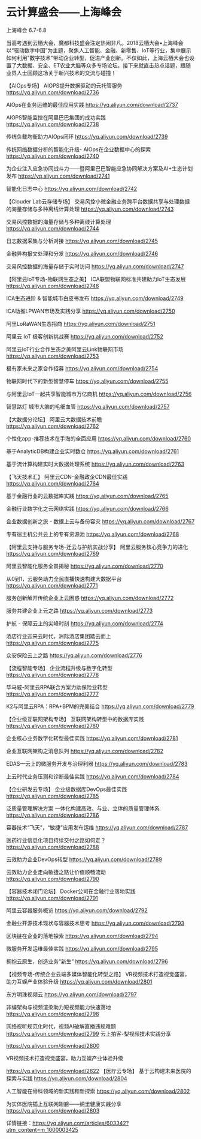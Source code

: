 # 云计算盛会——上海峰会

上海峰会 6.7-6.8

当高考遇到云栖大会，魔都科技盛会注定热闹非凡。2018云栖大会•上海峰会以“驱动数字中国”为主题，聚焦人工智能、金融、新零售、IoT等行业，集中展示如何利用"数字技术"带动企业转型，促进产业创新。不仅如此，上海云栖大会也设置了大数据、安全、ET农业大脑等众多专场论坛。接下来就直击热点话题，跟随业界人士回顾这场关于新兴技术的交流与碰撞！

【AIOps专场】
AIOPS提升数据驱动的云托管服务
https://yq.aliyun.com/download/2736

AIOps在业务运维的最佳应用实践 
https://yq.aliyun.com/download/2737

AIOPS智能监控在阿里巴巴集团的成功实践 
https://yq.aliyun.com/download/2738

传统负载均衡助力AIOps闭环
https://yq.aliyun.com/download/2739

传统网络数据分析的智能化升级- AIOps在企业数据中心的探索 
https://yq.aliyun.com/download/2740

为企业注入应急协同战斗力——暨阿里巴巴智能应急协同解决方案及AI+生态计划发布 
https://yq.aliyun.com/download/2741

智能化日志中心 
https://yq.aliyun.com/download/2742

【Clouder Lab云存储专场】
交易风控小微金融业务跨平台数据共享与处理数据的海量存储与多种离线计算处理 
https://yq.aliyun.com/download/2743

交易风控数据的海量存储与多种离线计算处理 
https://yq.aliyun.com/download/2744

日志数据采集与分析对接 
https://yq.aliyun.com/download/2745

金融异构报文处理和分发 
https://yq.aliyun.com/download/2746

交易风控数据的海量存储于实时访问 
https://yq.aliyun.com/download/2747


【阿里云IoT专场-物联网生态之美】
ICA联盟物联网标准共建助力IoT生态发展 
https://yq.aliyun.com/download/2748

ICA生态进阶 & 智能城市白皮书发布 
https://yq.aliyun.com/download/2749

ICA助推LPWAN市场及实践分享 
https://yq.aliyun.com/download/2750

阿里LoRaWAN生态招商 
https://yq.aliyun.com/download/2751

阿里云 IoT 极客创新挑战赛
https://yq.aliyun.com/download/2752

阿里云IoT行业合作生态之美阿里云Link物联网市场 
https://yq.aliyun.com/download/2753

极有家未来之家合作招募 
https://yq.aliyun.com/download/2754

物联网时代下的新型智慧停车 
https://yq.aliyun.com/download/2755

与阿里云IoT一起共享智能城市万亿商机 
https://yq.aliyun.com/download/2756

智慧路灯 城市大脑的毛细血管 
https://yq.aliyun.com/download/2757


【大数据分论坛】
阿里云大数据技术前瞻 
https://yq.aliyun.com/download/2762

个性化app-推荐技术在手淘的全面应用 
https://yq.aliyun.com/download/2760

基于AnalyticDB构建企业实时数仓 
https://yq.aliyun.com/download/2761

基于流计算构建实时大数据处理系统 
https://yq.aliyun.com/download/2763


【飞天技术汇】
阿里云CDN-金融政企CDN最佳实践 
https://yq.aliyun.com/download/2764

基于金融行业的云数据库实践 
https://yq.aliyun.com/download/2765

金融行业数字化之云网络实践 
https://yq.aliyun.com/download/2766

企业数据创新之旅 - 数据上云与备份容灾 
https://yq.aliyun.com/download/2767

专有宿主机公共云上的专有资源池 
https://yq.aliyun.com/download/2768


【阿里云支持与服务专场-迁云与护航实战分享】
阿里云服务核心竞争力的进化 
https://yq.aliyun.com/download/2769

阿里云智能化服务全景揭秘 
https://yq.aliyun.com/download/2770

从0到1，云服务助力全民直播快速构建大数据平台 
https://yq.aliyun.com/download/2771

服务创新解开传统企业上云困惑 
https://yq.aliyun.com/download/2772

服务共建企业上云之路 
https://yq.aliyun.com/download/2773

护航 - 保障云上的尖峰时刻 
https://yq.aliyun.com/download/2774

酒店行业迎来云时代，洲际酒店集团踏云而上 
https://yq.aliyun.com/download/2775

众安保险云上之路 
https://yq.aliyun.com/download/2776


【流程智能专场】
企业流程升级与数字化转型 
https://yq.aliyun.com/download/2778

毕马威-阿里云RPA联合方案力助保险业转型 
https://yq.aliyun.com/download/2777

K2与阿里云RPA：RPA+BPM的完美结合 
https://yq.aliyun.com/download/2779


【企业级互联网架构专场】
互联网架构转型中的数据库实践 
https://yq.aliyun.com/download/2780

企业核心业务数字化转型最佳实践 
https://yq.aliyun.com/download/2781

企业互联网架构之消息队列 
https://yq.aliyun.com/download/2782

EDAS—云上的微服务开发与治理利器 
https://yq.aliyun.com/download/2783

上云时代业务压测和诊断最佳实践 
https://yq.aliyun.com/download/2784


【企业研发云专场】
企业级数据库DevOps最佳实践 
https://yq.aliyun.com/download/2785

泛质量管理解决方案 一体化构建高效、与业、立体的质量管理体系 
https://yq.aliyun.com/download/2786

容器技术“飞天”，“敏捷”应用发布运维 
https://yq.aliyun.com/download/2787

医药行业信息化项目持续交付之路如何走？ 
https://yq.aliyun.com/download/2788

云效助力企业DevOps转型 
https://yq.aliyun.com/download/2789

云效助力企业走向敏捷之路让价值顺畅流动 
https://yq.aliyun.com/download/2790

【容器技术闭门论坛】
Docker公司在金融行业落地实践 
https://yq.aliyun.com/download/2791

阿里云容器服务概览 
https://yq.aliyun.com/download/2792

金融业开源技术现状与容器技术思考 
https://yq.aliyun.com/download/2793

区块链在企业的落地探索 
https://yq.aliyun.com/download/2794

微服务开发运维最佳实践 
https://yq.aliyun.com/download/2795

拥抱云原生，创造业务“新生” 
https://yq.aliyun.com/download/2796


【视频专场-传统企业云端多媒体智能化转型之路】
VR视频技术打造视觉盛宴，助力互娱产业体验升级 
https://yq.aliyun.com/download/2801

东方明珠视频云 
https://yq.aliyun.com/download/2797

非编架构与视频渲染助力短视频能力快速落地 
https://yq.aliyun.com/download/2798

网络视听规范化时代，视频AI破解直播违规难题 
https://yq.aliyun.com/download/2799
云上拍客-梨视频技术实践分享 

https://yq.aliyun.com/download/2800

VR视频技术打造视觉盛宴，助力互娱产业体验升级

https://yq.aliyun.com/download/2822
【医疗云专场】
基于云构建未来医院的探索与实践 
https://yq.aliyun.com/download/2804

人工智能在骨科领域的新实践和新探索 
https://yq.aliyun.com/download/2802

为实体医院插上互联网翅膀——纳里健康实践分享 
https://yq.aliyun.com/download/2803


详情链接：https://yq.aliyun.com/articles/603342?utm_content=m_1000003425
